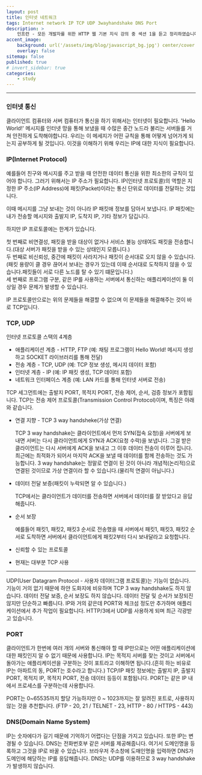 ```yaml
---
layout: post
title: 인터넷 네트워크
tags: Internet network IP TCP UDP 3wayhandshake DNS Port
description: >
    인프런 - 모든 개발자를 위한 HTTP 웹 기본 지식 강의 중 섹션 1을 듣고 정리하였습니다.
accent_image:
    background: url('/assets/img/blog/javascript_bg.jpg') center/cover
    overlay: false
sitemap: false
published: true
# invert_sidebar: true
categories:
    - study
---
```


---

### 인터넷 통신

클라이언트 컴퓨터와 서버 컴퓨터가 통신을 하기 위해서는 인터넷이 필요합니다.
'Hello World!' 메시지를 인터넷 망을 통해 보냈을 때 수많은 중간 노드라 불리는 서버들를 거쳐
안전하게 도착해야합니다.
우리는 이 메세지가 어떤 규칙을 통해 어떻게 넘어가게 되는지 공부하게 될 것입니다.
이것을 이해하기 위해 우리는 IP에 대한 지식이 필요합니다.

### IP(Internet Protocol)

예를들어 친구와 메시지를 주고 받을 때 안전한 데이터 통신을 위한 최소한의 규칙이 있어야 합니다.
그러기 위해서는 IP 주소가 필요합니다.
IP(인터넷 프로토콜)의 역할은 지정한 IP 주소(IP Address)에 패킷(Packet)이라는 통신 단위로 데이터를 전달하는 것입니다.

이때 메시지를 그냥 보내는 것이 아니라 IP 패킷애 정보를 담아서 보냅니다.
IP 패킷에는 내가 전송할 메시지와 출발지 IP, 도착지 IP, 기타 정보가 담깁니다.

하지만 IP 프로토콜에는 한계가 있습니다.

첫 번째로 비연결성, 패킷을 받을 대상이 없거나 서비스 불능 상태여도 패킷을 전송합니다.(대상 서버가 패킷을 받을 수 있는 상태인지 모릅니다.)<br>
두 번째로 비신뢰성, 중간에 패킷이 사라지거나 패킷이 순서대로 오지 않을 수 있습니다.(패킷 용량이 클 경우 끊어서 보내는 경우가 있는데 이때 순서대로 도착하지 않을 수 있습니다.패킷들이 서로 다른 노드를 탈 수 있기 떄문입니다.)<br>
세 번째로 프로그램 구분, 같은 IP를 사용하는 서버에서 통신하는 애플리케이션이 둘 이상일 경우 문제가 발생할 수 있습니다.<br>

IP 프로토콜만으로는 위의 문제들을 해결할 수 없으며 이 문제들을 해결해주는 것이 바로 TCP입니다.

### TCP, UDP

인터넷 프로토콜 스택의 4계층

-   애플리케이션 계층 - HTTP, FTP (예: 채팅 프로그램이 Hello World! 메시지 생성하고 SOCKET 라이브러리를 통해 전달)
-   전송 계층 - TCP, UDP (예: TCP 정보 생성, 메시지 데이터 포함)
-   인터넷 계층 - IP (예: IP 패킷 생성, TCP 데이터 포함)
-   네트워크 인터페이스 계층 (예: LAN 카드를 통해 인터넷 서버로 전송)

TCP 세그먼트에는 출발지 PORT, 목적지 PORT, 전송 제어, 순서, 검증 정보가 포함됩니다.
TCP는 전송 제어 프로토콜(Transmission Control Protocol)이며, 특징은 아래와 같습니다.

-   연결 지향 - TCP 3 way handsheke(가상 연결)

    TCP 3 way handshake는 클라이언트에서 먼저 SYN(접속 요청)을 서버에게 보내면 서버는 다시 클라이언트에게 SYN과 ACK(요청 수락)을 보냅니다.
    그걸 받은 클라이언트는 다시 서버에게 ACK을 보내고 그 이후 데이터 전송이 이루어 집니다.
    최근에는 최적화가 되어서 마지막 ACK을 보낼 때 데이터를 함께 전송하는 것도 가능합니다.
    3 way handshake는 정말로 연결이 된 것이 아니라 개념적(논리적)으로 연결된 것이므로 가상 연결이라 할 수 있습니다.(물리적 연결이 아닙니다.)

-   데이터 전달 보증(패킷이 누락되면 알 수 있습니다.)

    TCP에서는 클라이언트가 데이터를 전송하면 서버에서 데이터를 잘 받았다고 응답해줍니다.

-   순서 보장

    예를들어 패킷1, 패킷2, 패킷3 순서로 전송했을 때 서버에서 패킷1, 패킷3, 패킷2 순서로 도착하면 서버에서 클라이언트에게 패킷2부터 다시 보내달라고 요청합니다.

-   신뢰할 수 있는 프로토콜
-   현재는 대부분 TCP 사용

---

UDP(User Datagram Protocol - 사용자 데이터그램 프로토콜)는 기능이 없습니다.
기능이 거의 없기 때문에 하얀 도화지에 비유하며 TCP 3 way handshake도 하지 않습니다.
데이터 전달 보증, 순서 보장도 하지 않습니다.
데이터 전달 및 순서가 보장되진 않지만 단순하고 빠릅니다.
IP와 거의 같은데 PORT와 체크섬 정도만 추가하며 애플리케이션에서 추가 작업이 필요합니다.
HTTP/3에서 UDP를 사용하게 되며 최근 각광받고 있습니다.

### PORT

클라이언트가 한번에 여러 개의 서버와 통신해야 할 때 IP만으로는 어떤 애플리케이션에 대한 패킷인지 알 수 없기 때문에 사용합니다.
IP는 목적지 서버를 찾는 것이고 서버에서 돌아가는 애플리케이션을 구분하는 것이 포트라고 이해하면 됩니다.(흔히 하는 비유로 IP는 아파트의 동, PORT는 호수라고 합니다.)
TCP/IP 패킷 정보에는 출발지 IP, 출발지 PORT, 목적지 IP, 목적지 PORT, 전송 데이터 등등이 포함됩니다.
PORT는 같은 IP 내에서 프로세스를 구분하는데 사용합니다.

PORT는 0~65535까지 할당 가능하지만 0 ~ 1023까지는 잘 알려진 포트로, 사용하지 않는 것을 추천합니다.
(FTP - 20, 21 / TELNET - 23, HTTP - 80 / HTTPS - 443)

### DNS(Domain Name System)

IP는 숫자에다가 길기 때문에 기억하기 어렵다는 단점을 가지고 있습니다.
또한 IP는 변경될 수 있습니다.
DNS는 전화번호부 같은 서버를 제공해줍니다. 여기서 도메인명을 등록하고 그것을 IP로 바꿀 수 있습니다.
브라우저 주소창에 도매인명을 입력하면 DNS가 도메인에 해당하는 IP를 응답해줍니다.
DNS는 UDP를 이용하므로 3 way handshake가 발생하지 않습니다.
